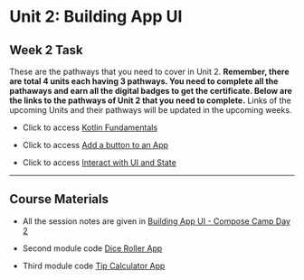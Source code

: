 # Unit 2: Building App UI

## Week 2 Task

These are the pathways that you need to cover in Unit 2. **Remember, there are total 4 units each having 3 pathways. You need to complete all the pathaways and earn all the digital badges to get the certificate. Below are the links to the pathways of Unit 2 that you need to complete.** Links of the upcoming Units and their pathways will be updated in the upcoming weeks.

- Click to access [Kotlin Fundamentals](https://developer.android.com/courses/pathways/android-basics-compose-unit-2-pathway-1)

- Click to access [Add a button to an App](https://developer.android.com/courses/pathways/android-basics-compose-unit-2-pathway-2)

- Click to access [Interact with UI and State](https://developer.android.com/courses/pathways/android-basics-compose-unit-2-pathway-3)

---

## Course Materials

- All the session notes are given in [Building App UI - Compose Camp Day 2](./Building%20app%20UI%20-%20Compose%20Camp%20Day%202.pdf)

- Second module code [Dice Roller App](./DiceRoller/)

- Third module code [Tip Calculator App](./TipTime/)
